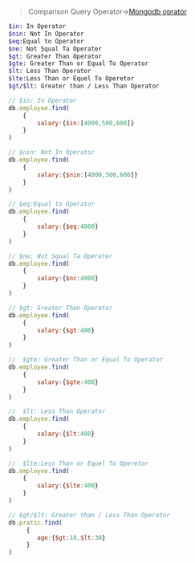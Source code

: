 > Comparison Query Operator->[Mongodb oprator](https://www.mongodb.com/docs/manual/reference/operator/)

```sh
$in: In Operator
$nin: Not In Operator
$eq:Equal to Operator
$ne: Not Squal Ta Operater
$gt: Greater Than Operator
$gte: Greater Than or Equal To Operator
$lt: Less Than Operator
$lte:Less Than or Equel To Operetor
$gt/$lt: Greater than / Less Than Operator
```

```js
// $in: In Operator
db.employee.find(
    {
        salary:{$in:[4000,500,600]}
    }
)
```
```js
// $nin: Not In Operator
db.employee.find(
    {
        salary:{$nin:[4000,500,600]}
    }
)
```

```js
// $eq:Equal to Operator
db.employee.find(
    {
        salary:{$eq:4000}
    }
)
```
```js
// $ne: Not Squal Ta Operater
db.employee.find(
    {
        salary:{$nc:4000}
    }
)
```
```js
// $gt: Greater Than Operator
db.employee.find(
    {
        salary:{$gt:400}
    }
)
```
```js
//  $gte: Greater Than or Equal To Operator
db.employee.find(
    {
        salary:{$gte:400}
    }
)
```
```js
//  $lt: Less Than Operator
db.employee.find(
    {
        salary:{$lt:400}
    }
)
```

```js
//  $lte:Less Than or Equel To Operetor
db.employee.find(
    {
        salary:{$lte:400}
    }
)
```

```js
// $gt/$lt: Greater than / Less Than Operator
db.pratic.find(
     {
        age:{$gt:18,$lt:30}
     }
)

```
